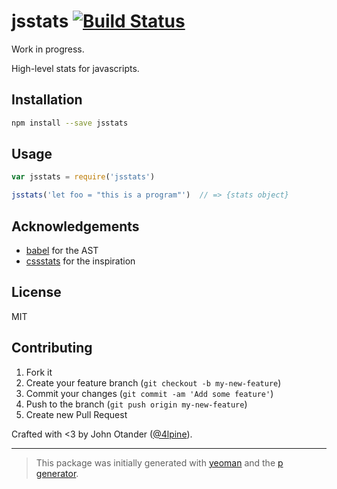 # jsstats [![Build Status](https://secure.travis-ci.org/johnotander/jsstats.png?branch=master)](https://travis-ci.org/johnotander/jsstats)

Work in progress.

High-level stats for javascripts.

## Installation

```bash
npm install --save jsstats
```

## Usage

```javascript
var jsstats = require('jsstats')

jsstats('let foo = "this is a program"')  // => {stats object}
```

## Acknowledgements

* [babel](https://babeljs.io/) for the AST
* [cssstats](http://cssstats.com) for the inspiration

## License

MIT

## Contributing

1. Fork it
2. Create your feature branch (`git checkout -b my-new-feature`)
3. Commit your changes (`git commit -am 'Add some feature'`)
4. Push to the branch (`git push origin my-new-feature`)
5. Create new Pull Request

Crafted with <3 by John Otander ([@4lpine](https://twitter.com/4lpine)).

***

> This package was initially generated with [yeoman](http://yeoman.io) and the [p generator](https://github.com/johnotander/generator-p.git).
